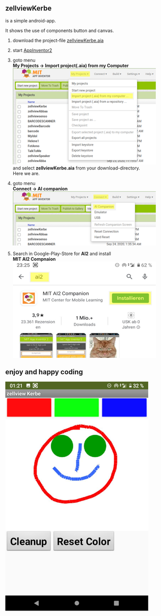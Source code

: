 
## zellviewKerbe 

is a simple android-app.

It shows the use of components button and canvas.

1. download the project-file [zellviewKerbe.aia](https://zellview.net/dl/zellviewKerbe.aia)

1. start [AppInventor2](http://ai2.appinventor.mit.edu)

1. goto menu  
__My Projects -> Import project(.aia) from my Computer__  
![](Rsrc/selectaia.png)  
and select __zellviewKerbe.aia__ from your download-directory.  
Here we are.  

1. goto menu  
__Connect -> AI companion__  
![](Rsrc/connectaicompanion.png)


1. Search in Google-Play-Store for __AI2__ and install  
__MIT AI2 Compnaion__  
![](Rsrc/getai2companion.png)



## enjoy and happy coding

![](Rsrc/kerbe1.png)
